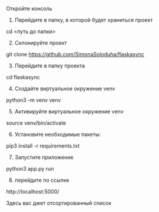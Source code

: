 
Откройте консоль

1. Перейдите в папку, в которой будет храниться проект

cd <путь до папки>

2. Склонируйте проект

git clone https://github.com/SimonaSoloduha/flaskasync

3. Перейдите в папку проекта

cd flaskasync 

4. Создайте виртуальное окружение venv

python3 -m venv venv

5. Активируйте виртуальное окружение venv

source venv/bin/activate

6. Установите необходимые пакеты:

pip3 install -r requirements.txt

7. Запустите приложение 

python3 app.py run 

8. перейдите по ссылке 

 http://localhost:5000/  
 
Здесь вас джет отсортированный список
